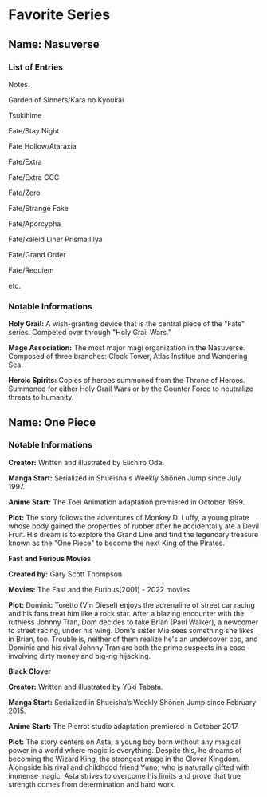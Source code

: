 # Favorite Series
## Name: Nasuverse
### List of Entries
Notes.

Garden of Sinners/Kara no Kyoukai

Tsukihime

Fate/Stay Night

Fate Hollow/Ataraxia

Fate/Extra

Fate/Extra CCC

Fate/Zero

Fate/Strange Fake

Fate/Aporcypha

Fate/kaleid Liner Prisma Illya

Fate/Grand Order

Fate/Requiem

etc.
### Notable Informations
**Holy Grail:** A wish-granting device that is the central piece of the "Fate" series. Competed over through "Holy Grail Wars."

**Mage Association:** The most major magi organization in the Nasuverse. Composed of three branches: Clock Tower, Atlas Institue and Wandering Sea.

**Heroic Spirits:** Copies of heroes summoned from the Throne of Heroes. Summoned for either Holy Grail Wars or by the Counter Force to neutralize threats to humanity.

## Name: One Piece
### Notable Informations

**Creator:** Written and illustrated by Eiichiro Oda.

**Manga Start:** Serialized in Shueisha's Weekly Shōnen Jump since July 1997.

**Anime Start:** The Toei Animation adaptation premiered in October 1999.

**Plot:** The story follows the adventures of Monkey D. Luffy, a young pirate whose body gained the properties of rubber after he accidentally ate a Devil Fruit. His dream is to explore the Grand Line and find the legendary treasure known as the "One Piece" to become the next King of the Pirates.


**Fast and Furious Movies**

**Created by:** Gary Scott Thompson

**Movies:** The Fast and the Furious(2001) - 2022 movies

**Plot:** Dominic Toretto (Vin Diesel) enjoys the adrenaline of street car racing and his fans treat him like a rock star. After a blazing encounter with the ruthless Johnny Tran, Dom decides to take Brian (Paul Walker), a newcomer to street racing, under his wing. Dom's sister Mia sees something she likes in Brian, too. Trouble is, neither of them realize he's an undercover cop, and Dominic and his rival Johnny Tran are both the prime suspects in a case involving dirty money and big-rig hijacking.


**Black Clover**

**Creator:** Written and illustrated by Yūki Tabata.

**Manga Start:** Serialized in Shueisha’s Weekly Shōnen Jump since February 2015.

**Anime Start:** The Pierrot studio adaptation premiered in October 2017.

**Plot:** The story centers on Asta, a young boy born without any magical power in a world where magic is everything. Despite this, he dreams of becoming the Wizard King, the strongest mage in the Clover Kingdom. Alongside his rival and childhood friend Yuno, who is naturally gifted with immense magic, Asta strives to overcome his limits and prove that true strength comes from determination and hard work.
